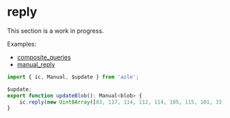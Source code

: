 # reply

This section is a work in progress.

Examples:

-   [composite_queries](https://github.com/demergent-labs/azle/tree/main/examples/composite_queries)
-   [manual_reply](https://github.com/demergent-labs/azle/tree/main/examples/manual_reply)

```typescript
import { ic, Manual, $update } from 'azle';

$update;
export function updateBlob(): Manual<blob> {
    ic.reply(new Uint8Array([83, 117, 114, 112, 114, 105, 115, 101, 33]));
}
```
